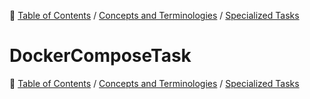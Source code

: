 🔖 [Table of Contents](../../README.md) / [Concepts and Terminologies](../README.md) / [Specialized Tasks](README.md)

# DockerComposeTask

🔖 [Table of Contents](../../README.md) / [Concepts and Terminologies](../README.md) / [Specialized Tasks](README.md)
